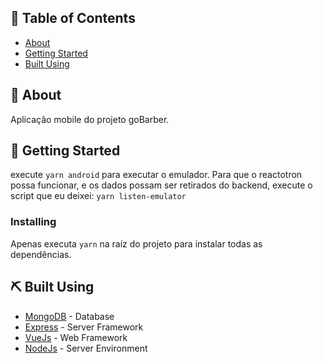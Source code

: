 ## 📝 Table of Contents

- [About](#about)
- [Getting Started](#getting_started)
- [Built Using](#built_using)


## 🧐 About <a name = "about"></a>

Aplicação mobile do projeto goBarber.

## 🏁 Getting Started <a name = "getting_started"></a>

execute `yarn android` para executar o emulador.
Para que o reactotron possa funcionar, e os dados possam ser
retirados do backend, execute o script que eu deixei: `yarn listen-emulator`


### Installing

Apenas executa `yarn` na raíz do projeto para instalar todas as dependências.

## ⛏️ Built Using <a name = "built_using"></a>

- [MongoDB](https://www.mongodb.com/) - Database
- [Express](https://expressjs.com/) - Server Framework
- [VueJs](https://vuejs.org/) - Web Framework
- [NodeJs](https://nodejs.org/en/) - Server Environment


